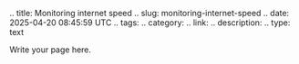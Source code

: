 .. title: Monitoring internet speed
.. slug: monitoring-internet-speed
.. date: 2025-04-20 08:45:59 UTC
.. tags: 
.. category: 
.. link: 
.. description: 
.. type: text

Write your page here.
